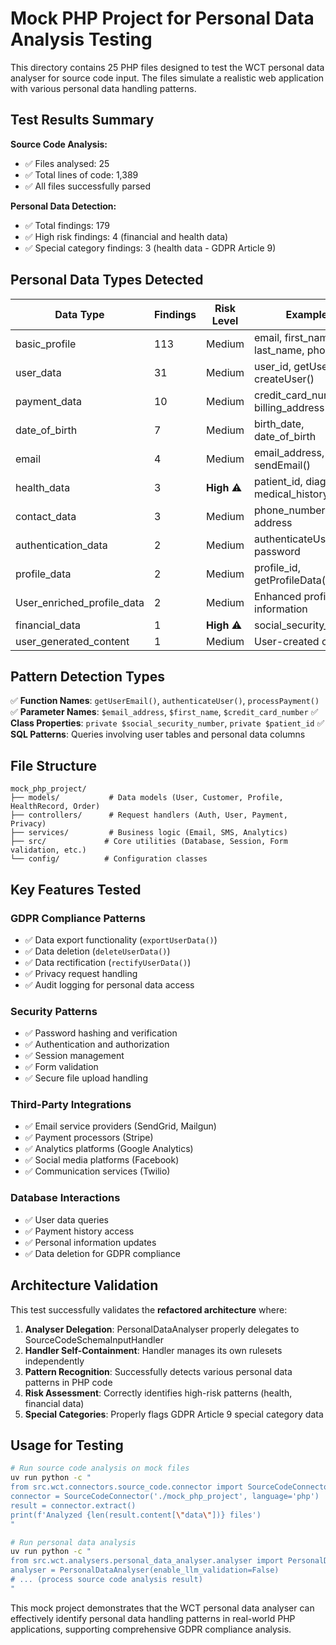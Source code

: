 # Mock PHP Project for Personal Data Analysis Testing

This directory contains 25 PHP files designed to test the WCT personal data analyser for source code input. The files simulate a realistic web application with various personal data handling patterns.

## Test Results Summary

**Source Code Analysis:**
- ✅ Files analysed: 25
- ✅ Total lines of code: 1,389
- ✅ All files successfully parsed

**Personal Data Detection:**
- ✅ Total findings: 179
- ✅ High risk findings: 4 (financial and health data)
- ✅ Special category findings: 3 (health data - GDPR Article 9)

## Personal Data Types Detected

| Data Type | Findings | Risk Level | Examples |
|-----------|----------|------------|----------|
| basic_profile | 113 | Medium | email, first_name, last_name, phone |
| user_data | 31 | Medium | user_id, getUserData(), createUser() |
| payment_data | 10 | Medium | credit_card_number, billing_address |
| date_of_birth | 7 | Medium | birth_date, date_of_birth |
| email | 4 | Medium | email_address, sendEmail() |
| health_data | 3 | **High** ⚠️ | patient_id, diagnosis, medical_history |
| contact_data | 3 | Medium | phone_number, address |
| authentication_data | 2 | Medium | authenticateUser(), password |
| profile_data | 2 | Medium | profile_id, getProfileData() |
| User_enriched_profile_data | 2 | Medium | Enhanced profile information |
| financial_data | 1 | **High** ⚠️ | social_security_number |
| user_generated_content | 1 | Medium | User-created content |

## Pattern Detection Types

✅ **Function Names**: `getUserEmail()`, `authenticateUser()`, `processPayment()`
✅ **Parameter Names**: `$email_address`, `$first_name`, `$credit_card_number`
✅ **Class Properties**: `private $social_security_number`, `private $patient_id`
✅ **SQL Patterns**: Queries involving user tables and personal data columns

## File Structure

```
mock_php_project/
├── models/           # Data models (User, Customer, Profile, HealthRecord, Order)
├── controllers/      # Request handlers (Auth, User, Payment, Privacy)
├── services/         # Business logic (Email, SMS, Analytics)
├── src/             # Core utilities (Database, Session, Form validation, etc.)
└── config/          # Configuration classes
```

## Key Features Tested

### GDPR Compliance Patterns
- ✅ Data export functionality (`exportUserData()`)
- ✅ Data deletion (`deleteUserData()`)
- ✅ Data rectification (`rectifyUserData()`)
- ✅ Privacy request handling
- ✅ Audit logging for personal data access

### Security Patterns
- ✅ Password hashing and verification
- ✅ Authentication and authorization
- ✅ Session management
- ✅ Form validation
- ✅ Secure file upload handling

### Third-Party Integrations
- ✅ Email service providers (SendGrid, Mailgun)
- ✅ Payment processors (Stripe)
- ✅ Analytics platforms (Google Analytics)
- ✅ Social media platforms (Facebook)
- ✅ Communication services (Twilio)

### Database Interactions
- ✅ User data queries
- ✅ Payment history access
- ✅ Personal information updates
- ✅ Data deletion for GDPR compliance

## Architecture Validation

This test successfully validates the **refactored architecture** where:

1. **Analyser Delegation**: PersonalDataAnalyser properly delegates to SourceCodeSchemaInputHandler
2. **Handler Self-Containment**: Handler manages its own rulesets independently
3. **Pattern Recognition**: Successfully detects various personal data patterns in PHP code
4. **Risk Assessment**: Correctly identifies high-risk patterns (health, financial data)
5. **Special Categories**: Properly flags GDPR Article 9 special category data

## Usage for Testing

```bash
# Run source code analysis on mock files
uv run python -c "
from src.wct.connectors.source_code.connector import SourceCodeConnector
connector = SourceCodeConnector('./mock_php_project', language='php')
result = connector.extract()
print(f'Analyzed {len(result.content[\"data\"])} files')
"

# Run personal data analysis
uv run python -c "
from src.wct.analysers.personal_data_analyser.analyser import PersonalDataAnalyser
analyser = PersonalDataAnalyser(enable_llm_validation=False)
# ... (process source code analysis result)
"
```

This mock project demonstrates that the WCT personal data analyser can effectively identify personal data handling patterns in real-world PHP applications, supporting comprehensive GDPR compliance analysis.
